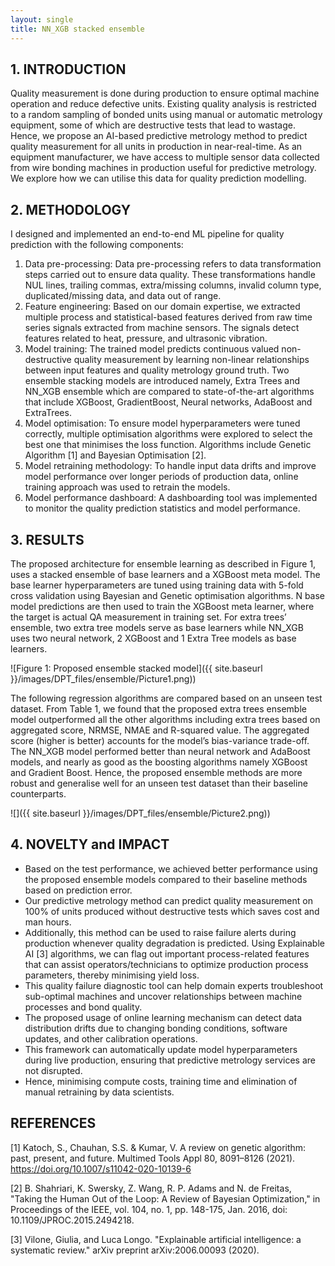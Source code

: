 ```yaml
---
layout: single
title: NN_XGB stacked ensemble 
---
```


## 1.	INTRODUCTION
Quality measurement is done during production to ensure optimal machine operation and reduce defective units. Existing quality analysis is restricted to a random sampling of bonded units using manual or automatic metrology equipment, some of which are destructive tests that lead to wastage. Hence, we propose an AI-based predictive metrology method to predict quality measurement for all units in production in near-real-time. As an equipment manufacturer, we have access to multiple sensor data collected from wire bonding machines in production useful for predictive metrology. We explore how we can utilise this data for quality prediction modelling.

## 2.	METHODOLOGY
I designed and implemented an end-to-end ML pipeline for quality prediction with the following components:
1.	Data pre-processing: Data pre-processing refers to data transformation steps carried out to ensure data quality. These transformations handle NUL lines, trailing commas, extra/missing columns, invalid column type, duplicated/missing data, and data out of range.
2.	Feature engineering: Based on our domain expertise, we extracted multiple process and statistical-based features derived from raw time series signals extracted from machine sensors. The signals detect features related to heat, pressure, and ultrasonic vibration.
3.	Model training: The trained model predicts continuous valued non-destructive quality measurement by learning non-linear relationships between input features and quality metrology ground truth. Two ensemble stacking models are introduced namely, Extra Trees and NN_XGB ensemble which are compared to state-of-the-art algorithms that include XGBoost, GradientBoost, Neural networks, AdaBoost and ExtraTrees. 
4.	Model optimisation: To ensure model hyperparameters were tuned correctly, multiple optimisation algorithms were explored to select the best one that minimises the loss function. Algorithms include Genetic Algorithm [1] and Bayesian Optimisation [2].
5.	Model retraining methodology: To handle input data drifts and improve model performance over longer periods of production data, online training approach was used to retrain the models.
6.	Model performance dashboard: A dashboarding tool was implemented to monitor the quality prediction statistics and model performance.

## 3.	RESULTS
The proposed architecture for ensemble learning as described in Figure 1, uses a stacked ensemble of base learners and a XGBoost meta model. The base learner hyperparameters are tuned using training data with 5-fold cross validation using Bayesian and Genetic optimisation algorithms. N base model predictions are then used to train the XGBoost meta learner, where the target is actual QA measurement in training set. For extra trees’ ensemble, two extra tree models serve as base learners while NN_XGB uses two neural network, 2 XGBoost and 1 Extra Tree models as base learners. 

![Figure 1: Proposed ensemble stacked model]({{ site.baseurl }}/images/DPT_files/ensemble/Picture1.png))

 
The following regression algorithms are compared based on an unseen test dataset. From Table 1, we found that the proposed extra trees ensemble model outperformed all the other algorithms including extra trees based on aggregated score, NRMSE, NMAE and R-squared value. The aggregated score (higher is better) accounts for the model’s bias-variance trade-off. The NN_XGB model performed better than neural network and AdaBoost models, and nearly as good as the boosting algorithms namely XGBoost and Gradient Boost. Hence, the proposed ensemble methods are more robust and generalise well for an unseen test dataset than their baseline counterparts. 

![]({{ site.baseurl }}/images/DPT_files/ensemble/Picture2.png))


## 4.	NOVELTY and IMPACT
 - Based on the test performance, we achieved better performance using the proposed ensemble models compared to their baseline methods based on prediction error. 
 - Our predictive metrology method can predict quality measurement on 100% of units produced without destructive tests which saves cost and man hours.
 - Additionally, this method can be used to raise failure alerts during production whenever quality degradation is predicted. Using Explainable AI [3] algorithms, 
we can flag out important process-related features that can assist operators/technicians to optimize production process parameters, thereby minimising yield loss. 
 - This quality failure diagnostic tool can help domain experts troubleshoot sub-optimal machines and uncover relationships between machine processes and bond quality. 
 - The proposed usage of online learning mechanism can detect data distribution drifts due to changing bonding conditions, software updates, and other calibration operations. 
 - This framework can automatically update model hyperparameters during live production, ensuring that predictive metrology services are not disrupted. 
 - Hence, minimising compute costs, training time and elimination of manual retraining by data scientists. 

## REFERENCES
[1]	Katoch, S., Chauhan, S.S. & Kumar, V. A review on genetic algorithm: past, present, and future. Multimed Tools Appl 80, 8091–8126 (2021). https://doi.org/10.1007/s11042-020-10139-6

[2]	B. Shahriari, K. Swersky, Z. Wang, R. P. Adams and N. de Freitas, "Taking the Human Out of the Loop: A Review of Bayesian Optimization," in Proceedings of the IEEE, vol. 104, no. 1, pp. 148-175, Jan. 2016, doi: 10.1109/JPROC.2015.2494218.

[3]	Vilone, Giulia, and Luca Longo. "Explainable artificial intelligence: a systematic review." arXiv preprint arXiv:2006.00093 (2020).
